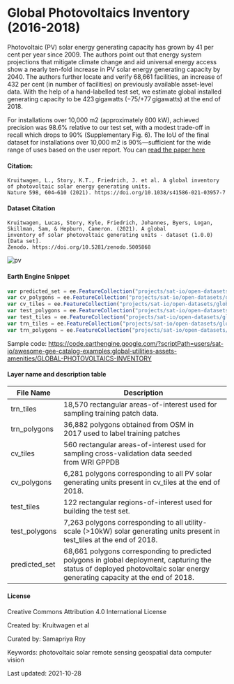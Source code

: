 # Global Photovoltaics Inventory (2016-2018)

Photovoltaic (PV) solar energy generating capacity has grown by 41 per cent per year since 2009. The authors point out that energy system projections that mitigate climate change and aid universal energy access show a nearly ten-fold increase in PV solar energy generating capacity by 2040. The authors further locate and verify 68,661 facilities, an increase of 432 per cent (in number of facilities) on previously available asset-level data. With the help of a hand-labelled test set, we estimate global installed generating capacity to be 423 gigawatts (−75/+77 gigawatts) at the end of 2018.

For installations over 10,000 m2 (approximately 600 kW), achieved precision was 98.6% relative to our test set, with a modest trade-off in recall which drops to 90% (Supplementary Fig. 6). The IoU of the final dataset for installations over 10,000 m2 is 90%—sufficient for the wide range of uses based on the user report. You can [read the paper here](https://www.nature.com/articles/s41586-021-03957-7)

#### Citation:

```
Kruitwagen, L., Story, K.T., Friedrich, J. et al. A global inventory of photovoltaic solar energy generating units.
Nature 598, 604–610 (2021). https://doi.org/10.1038/s41586-021-03957-7
```

#### Dataset Citation

```
Kruitwagen, Lucas, Story, Kyle, Friedrich, Johannes, Byers, Logan, Skillman, Sam, & Hepburn, Cameron. (2021). A global
inventory of solar photovoltaic generating units - dataset (1.0.0) [Data set].
Zenodo. https://doi.org/10.5281/zenodo.5005868
```

![pv](https://user-images.githubusercontent.com/6677629/139303370-15e7cb1d-51bd-456b-be0d-3fd13671c26f.gif)


#### Earth Engine Snippet
```js
var predicted_set = ee.FeatureCollection("projects/sat-io/open-datasets/global_photovoltaic/predicted_set");
var cv_polygons = ee.FeatureCollection("projects/sat-io/open-datasets/global_photovoltaic/cv_polygons");
var cv_tiles = ee.FeatureCollection("projects/sat-io/open-datasets/global_photovoltaic/cv_tiles");
var test_polygons = ee.FeatureCollection("projects/sat-io/open-datasets/global_photovoltaic/test_polygons");
var test_tiles = ee.FeatureCollection("projects/sat-io/open-datasets/global_photovoltaic/test_tiles");
var trn_tiles = ee.FeatureCollection("projects/sat-io/open-datasets/global_photovoltaic/trn_tiles");
var trn_polygons = ee.FeatureCollection("projects/sat-io/open-datasets/global_photovoltaic/trn_polygons");
```

Sample code: https://code.earthengine.google.com/?scriptPath=users/sat-io/awesome-gee-catalog-examples:global-utilities-assets-amenities/GLOBAL-PHOTOVOLTAICS-INVENTORY

#### Layer name and description table

|File Name    |Description                                                                                                                                                                 |
|-------------|----------------------------------------------------------------------------------------------------------------------------------------------------------------------------|
|trn_tiles    |18,570 rectangular areas-of-interest used for sampling training patch data.                                                                                                 |
|trn_polygons |36,882 polygons obtained from OSM in 2017 used to label training patches                                                                                                    |
|cv_tiles     |560 rectangular areas-of-interest used for sampling cross-validation data seeded from WRI GPPDB                                                                             |
|cv_polygons  |6,281 polygons corresponding to all PV solar generating units present in cv_tiles at the end of 2018.                                                                       |
|test_tiles   |122 rectangular regions-of-interest used for building the test set.                                                                                                         |
|test_polygons|7,263 polygons corresponding to all utility-scale (>10kW) solar generating units present in test_tiles at the end of 2018.                                                  |
|predicted_set|68,661 polygons corresponding to predicted polygons in global deployment, capturing the status of deployed photovoltaic solar energy generating capacity at the end of 2018.|


#### License
Creative Commons Attribution 4.0 International License

Created by: Kruitwagen et al

Curated by: Samapriya Roy

Keywords: photovoltaic solar remote sensing geospatial data computer vision

Last updated: 2021-10-28
